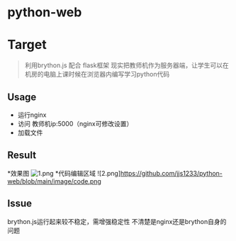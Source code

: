 #  python-web
Target
=========================
>利用brython.js 配合 flask框架 现实把教师机作为服务器端，让学生可以在机房的电脑上课时候在浏览器内编写学习python代码

Usage
---------------------------------------------
* 运行nginx
* 访问  教师机ip:5000（nginx可修改设置）
* 加载文件

Result
---------------------------------------------
*效果图
![1.png](https://github.com/jjs1233/python-web/blob/main/image/show.png)
*代码编辑区域
![2.png]https://github.com/jjs1233/python-web/blob/main/image/code.png

Issue
---------------------------------------------
brython.js运行起来较不稳定，需增强稳定性
不清楚是nginx还是brython自身的问题
